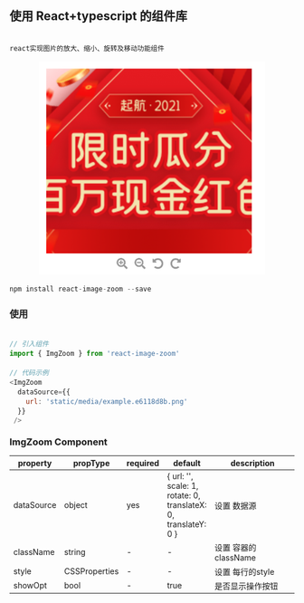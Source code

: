 ## 使用 React+typescript 的组件库

~~~bash

react实现图片的放大、缩小、旋转及移动功能组件

~~~

<p align="center">
  <img width="400" src="./src/assets/example.png">
</p>

~~~javascript
npm install react-image-zoom --save
~~~

### 使用
~~~javascript

// 引入组件
import { ImgZoom } from 'react-image-zoom'

// 代码示例
<ImgZoom
  dataSource={{
    url: 'static/media/example.e6118d8b.png'
  }}
 />

~~~

<div>
  <h3 style="margin: 20px 0px 0px;">ImgZoom Component</h3>
  <table class="info-table" style="width: 100%;">
    <thead>
      <tr>
        <th width="10%" style="max-width: 10%;min-width: 10%;">property</th>
        <th width="20%" style="max-width: 20%;min-width: 20%;">propType</th>
        <th width="5%" style="max-width: 5%;min-width: 5%;">required</th>
        <th width="5%" style="max-width: 5%;min-width: 5%;">default</th>
        <th width="60%" style="max-width: 60%;min-width: 60%;">description</th>
      </tr>
    </thead>
    <tbody>
      <tr>
        <td class="info-table-monospace">dataSource</td>
        <td class="info-table-monospace"><span>object</span></td>
        <td>yes</td>
        <td>
          {
            url: '',
            scale: 1,
            rotate: 0,
            translateX: 0,
            translateY: 0
          }
        </td>
        <td>设置 数据源</td>
      </tr>
      <tr>
        <td class="info-table-monospace">className</td>
        <td class="info-table-monospace"><span>string</span></td>
        <td>-</td>
        <td>-</td>
        <td>设置 容器的className</td>
      </tr>
      <tr>
        <td class="info-table-monospace">style</td>
        <td class="info-table-monospace"><span>CSSProperties</span></td>
        <td>-</td>
        <td>-</td>
        <td>设置 每行的style</td>
      </tr>
      <tr>
        <td class="info-table-monospace">showOpt</td>
        <td class="info-table-monospace">bool</td>
        <td>-</td>
        <td>true</td>
        <td>是否显示操作按钮</td>
      </tr>
    </tbody>
  </table>
</div>
